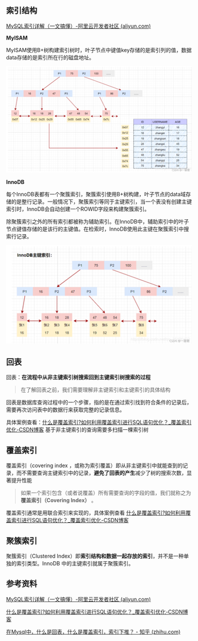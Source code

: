 

## 索引结构

[MySQL索引详解（一文搞懂）-阿里云开发者社区 (aliyun.com)](https://developer.aliyun.com/article/831250)

**MyISAM**

MyISAM使用B+树构建索引树时，叶子节点中键值key存储的是索引列的值，数据data存储的是索引所在行的磁盘地址。

![在这里插入图片描述](images/e91e5091172346568d93c9bc3814e5f9.png)



**InnoDB**

每个InnoDB表都有一个聚簇索引，聚簇索引使用B+树构建，叶子节点的data域存储的是整行记录。一般情况下，聚簇索引等同于主键索引，当一个表没有创建主键索引时，InnoDB会自动创建一个ROWID字段来构建聚簇索引。

除聚簇索引之外的所有索引都被称为辅助索引。在InnoDB中，辅助索引中的叶子节点键值存储的是该行的主键值。在检索时，InnoDB使用此主键在聚簇索引中搜索行记录。

![在这里插入图片描述](images/29a27130b5a843b59c5c560cd5c731b2.png)





## 回表

回表：**在流程中从非主键索引树搜索回到主键索引树搜索的过程**

> 在了解回表之前，我们需要理解非主键索引和主键索引的具体结构

回表是数据库查询过程中的一个步骤，指的是在通过索引找到符合条件的记录后，需要再次访问表中的数据行来获取完整的记录信息。



具体案例查看：[什么是覆盖索引?如何利用覆盖索引进行SQL语句优化？_覆盖索引优化-CSDN博客](https://blog.csdn.net/nishiwodebocai21/article/details/104497235)    基于非主键索引的查询需要多扫描一棵索引树





## 覆盖索引

覆盖索引（covering index ，或称为索引覆盖）即从非主键索引中就能查到的记录，而不需要查询主键索引中的记录，**避免了回表的产生**减少了树的搜索次数，显著提升性能

> 如果一个索引包含（或者说覆盖）所有需要查询的字段的值，我们就称之为 **覆盖索引（Covering Index）** 。



覆盖索引通常是用联合索引来实现的，具体案例查看 [什么是覆盖索引?如何利用覆盖索引进行SQL语句优化？_覆盖索引优化-CSDN博客](https://blog.csdn.net/nishiwodebocai21/article/details/104497235)



## 聚簇索引

聚簇索引（Clustered Index）即**索引结构和数据一起存放的索引**，并不是一种单独的索引类型。InnoDB 中的主键索引就属于聚簇索引。





## 参考资料

[MySQL索引详解（一文搞懂）-阿里云开发者社区 (aliyun.com)](https://developer.aliyun.com/article/831250)

[什么是覆盖索引?如何利用覆盖索引进行SQL语句优化？_覆盖索引优化-CSDN博客](https://blog.csdn.net/nishiwodebocai21/article/details/104497235)

[在Mysql中，什么是回表，什么是覆盖索引，索引下推？ - 知乎 (zhihu.com)](https://zhuanlan.zhihu.com/p/401198674)